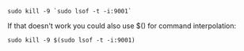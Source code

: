 ```
sudo kill -9 `sudo lsof -t -i:9001`
```
If that doesn't work you could also use $() for command interpolation:
```
sudo kill -9 $(sudo lsof -t -i:9001)
```

